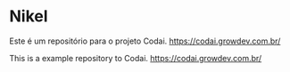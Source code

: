 # Nikel

Este é um repositório para o projeto Codai. https://codai.growdev.com.br/

This is a example repository to Codai. https://codai.growdev.com.br/

